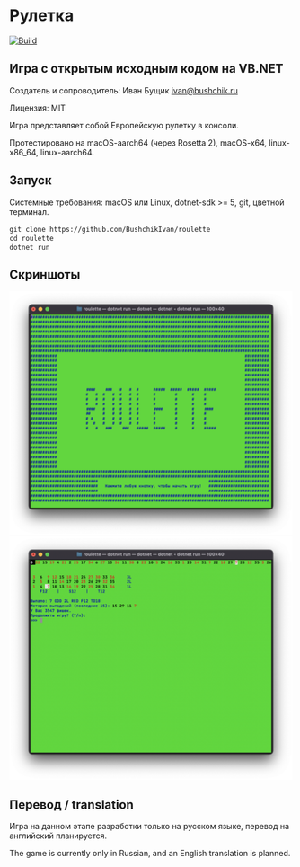 # Рулетка
[![Build](https://github.com/BushchikIvan/roulette/actions/workflows/dotnet.yml/badge.svg)](https://github.com/BushchikIvan/roulette/actions/workflows/dotnet.yml)


## Игра с открытым исходным кодом на VB.NET

Создатель и сопроводитель: Иван Бущик <ivan@bushchik.ru>

Лицензия: MIT

Игра представляет собой Европейскую рулетку в консоли.

Протестировано на macOS-aarch64 (через Rosetta 2), macOS-x64, linux-x86_64, linux-aarch64.

## Запуск

Системные требования: macOS или Linux, dotnet-sdk >= 5, git, цветной терминал.

    git clone https://github.com/BushchikIvan/roulette
    cd roulette
    dotnet run

## Скриншоты

![Скриншот 1](screenshots/1.png)
![Скриншот 2](screenshots/2.png)

## Перевод / translation

Игра на данном этапе разработки только на русском языке, перевод на английский планируется.

The game is currently only in Russian, and an English translation is planned.

